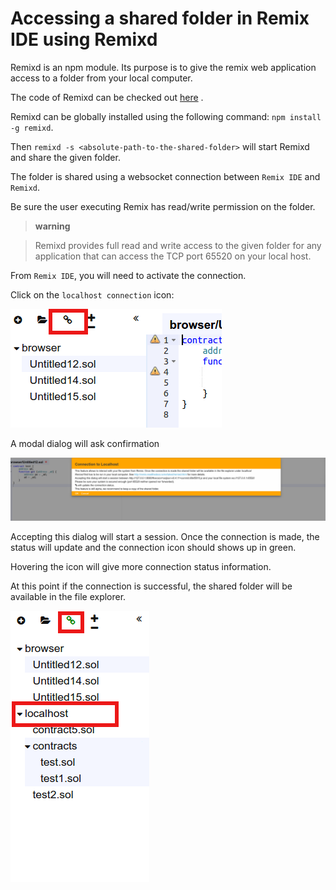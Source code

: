 Accessing a shared folder in Remix IDE using Remixd
===================================================

Remixd is an npm module. Its purpose is to give the remix web
application access to a folder from your local computer.

The code of Remixd can be checked out
[here](https://github.com/ethereum/remixd) .

Remixd can be globally installed using the following command:
`npm install -g remixd`.

Then `remixd -s <absolute-path-to-the-shared-folder>` will start Remixd
and share the given folder.

The folder is shared using a websocket connection between `Remix IDE`
and `Remixd`.

Be sure the user executing Remix has read/write permission on the
folder.

> **warning**

> Remixd provides full read and write access to the given folder for any
> application that can access the TCP port 65520 on your local host.

From `Remix IDE`, you will need to activate the connection.

Click on the `localhost connection` icon:

![image](remixd_noconnection.png)

A modal dialog will ask confirmation

![image](remixd_alert.png)

Accepting this dialog will start a session. Once the connection is made,
the status will update and the connection icon should shows up in green.

Hovering the icon will give more connection status information.

At this point if the connection is successful, the shared folder will be
available in the file explorer.

![image](remixd_connectionok.png)
